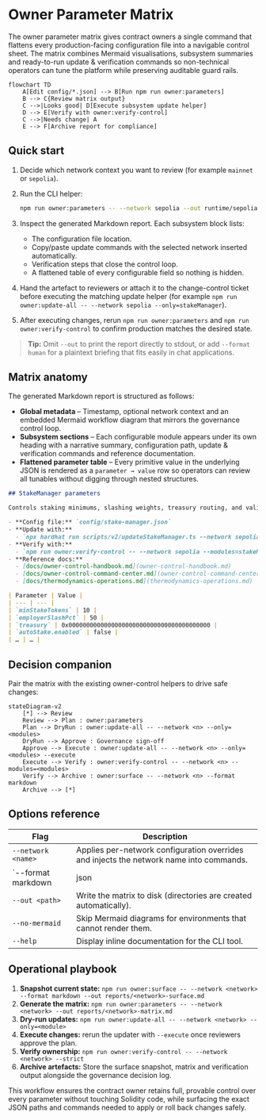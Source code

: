 # Owner Parameter Matrix

The owner parameter matrix gives contract owners a single command that flattens every
production-facing configuration file into a navigable control sheet. The matrix combines
Mermaid visualisations, subsystem summaries and ready-to-run update & verification commands
so non-technical operators can tune the platform while preserving auditable guard rails.

```mermaid
flowchart TD
    A[Edit config/*.json] --> B[Run npm run owner:parameters]
    B --> C{Review matrix output}
    C -->|Looks good| D[Execute subsystem update helper]
    D --> E[Verify with owner:verify-control]
    C -->|Needs change| A
    E --> F[Archive report for compliance]
```

## Quick start

1. Decide which network context you want to review (for example `mainnet` or `sepolia`).
2. Run the CLI helper:

   ```bash
   npm run owner:parameters -- --network sepolia --out runtime/sepolia-parameter-matrix.md
   ```

3. Inspect the generated Markdown report. Each subsystem block lists:
   - The configuration file location.
   - Copy/paste update commands with the selected network inserted automatically.
   - Verification steps that close the control loop.
   - A flattened table of every configurable field so nothing is hidden.
4. Hand the artefact to reviewers or attach it to the change-control ticket before executing
   the matching update helper (for example `npm run owner:update-all -- --network sepolia --only=stakeManager`).
5. After executing changes, rerun `npm run owner:parameters` and `npm run owner:verify-control`
   to confirm production matches the desired state.

> **Tip:** Omit `--out` to print the report directly to stdout, or add `--format human`
> for a plaintext briefing that fits easily in chat applications.

## Matrix anatomy

The generated Markdown report is structured as follows:

- **Global metadata** – Timestamp, optional network context and an embedded Mermaid
  workflow diagram that mirrors the governance control loop.
- **Subsystem sections** – Each configurable module appears under its own heading with
  a narrative summary, configuration path, update & verification commands and reference
  documentation.
- **Flattened parameter table** – Every primitive value in the underlying JSON is rendered
  as a `parameter → value` row so operators can review all tunables without digging through
  nested structures.

```markdown
## StakeManager parameters

Controls staking minimums, slashing weights, treasury routing, and validator incentives.

- **Config file:** `config/stake-manager.json`
- **Update with:**
  - `npx hardhat run scripts/v2/updateStakeManager.ts --network sepolia`
- **Verify with:**
  - `npm run owner:verify-control -- --network sepolia --modules=stakeManager`
- **Reference docs:**
  - [docs/owner-control-handbook.md](owner-control-handbook.md)
  - [docs/owner-control-command-center.md](owner-control-command-center.md)
  - [docs/thermodynamics-operations.md](thermodynamics-operations.md)

| Parameter | Value |
| --- | --- |
| `minStakeTokens` | 10 |
| `employerSlashPct` | 50 |
| `treasury` | 0x0000000000000000000000000000000000000000 |
| `autoStake.enabled` | false |
| … | … |
```

## Decision companion

Pair the matrix with the existing owner-control helpers to drive safe changes:

```mermaid
stateDiagram-v2
    [*] --> Review
    Review --> Plan : owner:parameters
    Plan --> DryRun : owner:update-all -- --network <n> --only=<modules>
    DryRun --> Approve : Governance sign-off
    Approve --> Execute : owner:update-all -- --network <n> --only=<modules> --execute
    Execute --> Verify : owner:verify-control -- --network <n> --modules=<modules>
    Verify --> Archive : owner:surface -- --network <n> --format markdown
    Archive --> [*]
```

## Options reference

| Flag | Description |
| ---- | ----------- |
| `--network <name>` | Applies per-network configuration overrides and injects the network name into commands. |
| `--format markdown|json|human` | Choose between Markdown (default), structured JSON or a plain-text briefing. |
| `--out <path>` | Write the matrix to disk (directories are created automatically). |
| `--no-mermaid` | Skip Mermaid diagrams for environments that cannot render them. |
| `--help` | Display inline documentation for the CLI tool. |

## Operational playbook

1. **Snapshot current state:** `npm run owner:surface -- --network <network> --format markdown --out reports/<network>-surface.md`
2. **Generate the matrix:** `npm run owner:parameters -- --network <network> --out reports/<network>-matrix.md`
3. **Dry-run updates:** `npm run owner:update-all -- --network <network> --only=<module>`
4. **Execute changes:** rerun the updater with `--execute` once reviewers approve the plan.
5. **Verify ownership:** `npm run owner:verify-control -- --network <network> --strict`
6. **Archive artefacts:** Store the surface snapshot, matrix and verification output alongside the governance decision log.

This workflow ensures the contract owner retains full, provable control over every parameter
without touching Solidity code, while surfacing the exact JSON paths and commands needed to
apply or roll back changes safely.
